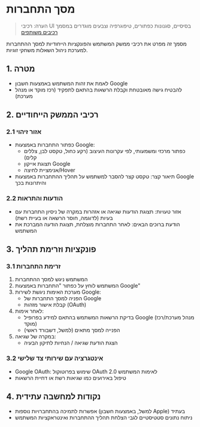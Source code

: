 # מסך התחברות

> הערה: רכיבי UI בסיסיים, סגנונות כפתורים, טיפוגרפיה וצבעים מוגדרים במסמך [רכיבים משותפים](רכיבים%20משותפים.md)

מסמך זה מפרט את רכיבי ממשק המשתמש והפונקציות הייחודיות למסך ההתחברות למערכת ניהול השאלות משחקי זוגיות.

## 1. מטרה
- לאמת את זהות המשתמש באמצעות חשבון Google
- להבטיח גישה מאובטחת וקבלת הרשאות בהתאם לתפקיד (רכז מוקד או מנהל מערכת)

## 2. רכיבי הממשק הייחודיים

### 2.1 אזור זיהוי
- כפתור התחברות באמצעות Google:
  - כפתור מרכזי ומשמעותי, לפי עקרונות העיצוב (רקע כחול, טקסט לבן, צללים קלים)
  - תצוגת אייקון Google
  - אנימציית לחיצה/Hover
- תיאור קצר: טקסט קצר להסבר למשתמש על תהליך ההתחברות באמצעות Google והיתרונות בכך

### 2.2 הודעות והתראות
- אזור טעויות: תצוגת הודעות שגיאה או אזהרות במקרה של ניסיון התחברות עם בעיות (לדוגמה, חוסר הרשאה או בעיית רשת)
- הודעת ברוכים הבאים: לאחר התחברות מוצלחת, תצוגת הודעה המברכת את המשתמש

## 3. פונקציות וזרימת תהליך

### 3.1 זרימת התחברות
1. המשתמש ניגש למסך ההתחברות
2. המשתמש לוחץ על כפתור "התחברות באמצעות Google"
3. מערכת האימות ניגשת לשירות Google:
   - הפניה למסך התחברות של Google
   - קבלת אישור מזהות (OAuth)
4. לאחר אימות:
   - בדיקת הרשאות המשתמש בהתאם למידע בפרופיל Google (מנהל מערכת/רכז מוקד)
   - הפנייה למסך מתאים (למשל, דשבורד ראשי)
5. במקרה של שגיאה:
   - הצגת הודעת שגיאה / הנחיות לתיקון הבעיה

### 3.2 אינטגרציה עם שירותי צד שלישי
- Google OAuth: שימוש בפרוטוקול OAuth 2.0 לאימות המשתמש
- טיפול באירועים כמו שגיאות רשת או דחיית הרשאות

## 4. נקודות למחשבה עתידית
- אפשרות לתמיכה בהתחברויות נוספות (למשל, באמצעות חשבון Apple) בעתיד
- ניתוח נתונים סטטיסטיים לגבי הצלחת תהליך ההתחברות ואינטראקציות המשתמש 